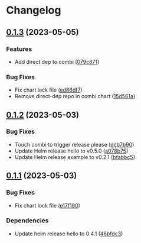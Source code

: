 # Changelog

## [0.1.3](https://github.com/Wielewout/helm-charts/compare/combi-0.1.2...combi-0.1.3) (2023-05-05)


### Features

* Add direct dep to combi ([079c871](https://github.com/Wielewout/helm-charts/commit/079c871572788ee9997d7fd8ee4f570b7c612a18))


### Bug Fixes

* Fix chart lock file ([ed86df7](https://github.com/Wielewout/helm-charts/commit/ed86df7fbc2a6aa6d6eeef0c4cf9e7cd31b3ca79))
* Remove direct-dep repo in combi chart ([15d561a](https://github.com/Wielewout/helm-charts/commit/15d561a34e6e2a0c276b806b50b9206c23722e07))

## [0.1.2](https://github.com/Wielewout/helm-charts/compare/combi-0.1.1...combi-0.1.2) (2023-05-03)


### Bug Fixes

* Touch combi to trigger release please ([dcb7b90](https://github.com/Wielewout/helm-charts/commit/dcb7b90bf73cb80df4cbae49584f93624d2d578e))
* Update Helm release hello to v0.5.0 ([a078b75](https://github.com/Wielewout/helm-charts/commit/a078b75a4ac39540d7ac8b7b515fc4c7968d96ba))
* Update Helm release example to v0.2.1 ([bfabbc5](https://github.com/Wielewout/helm-charts/commit/bfabbc58ba7d80fbf25878b17236ed6760fcc39d)}

## [0.1.1](https://github.com/Wielewout/helm-charts/compare/combi-0.1.0...combi-0.1.1) (2023-05-03)


### Bug Fixes

* Fix chart lock file ([e17f190](https://github.com/Wielewout/helm-charts/commit/e17f1906c55a6979ebdedd53f55046095960eae5))

### Dependencies

* Update helm release hello to 0.4.1 ([46bfdc3](https://github.com/Wielewout/helm-charts/commit/46bfdc30b859679c4aaebbd2cfddf9044bcf2c8c))
